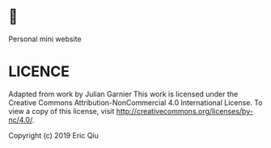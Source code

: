 # 👋
 Personal mini website

# LICENCE
Adapted from work by Julian Garnier 
 This work is licensed under the Creative Commons Attribution-NonCommercial 4.0 International License. To view a copy of this license, visit http://creativecommons.org/licenses/by-nc/4.0/.

 Copyright (c) 2019 Eric Qiu
